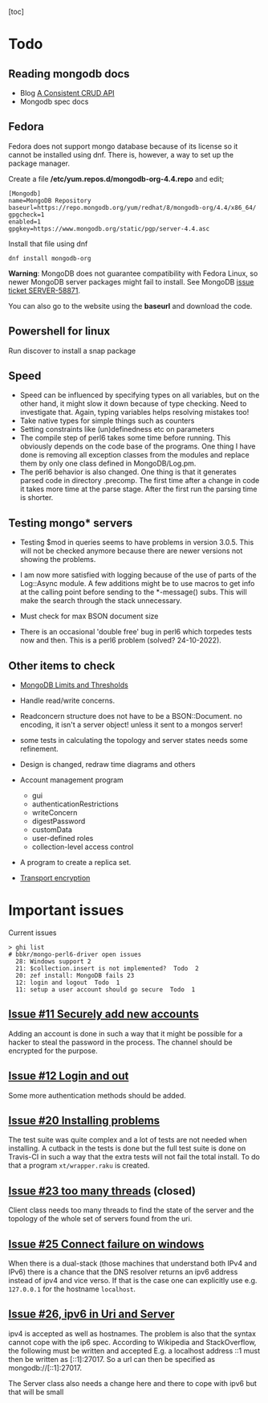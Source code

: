 
[toc]

# Todo

## Reading mongodb docs
* Blog [A Consistent CRUD API](https://www.mongodb.com/blog/post/consistent-crud-api-next-generation-mongodb-drivers?jmp=docs&_ga=1.72964115.1411139568.1420476116)
* Mongodb spec docs


## Fedora
Fedora does not support mongo database because of its license so it cannot be installed using dnf. There is, however, a way to set up the package manager.

Create a file **/etc/yum.repos.d/mongodb-org-4.4.repo** and edit;
```
[Mongodb]
name=MongoDB Repository
baseurl=https://repo.mongodb.org/yum/redhat/8/mongodb-org/4.4/x86_64/
gpgcheck=1
enabled=1
gpgkey=https://www.mongodb.org/static/pgp/server-4.4.asc
```
Install that file using dnf
```
dnf install mongodb-org
```
**Warning**: MongoDB does not guarantee compatibility with Fedora Linux, so newer MongoDB server packages might fail to install. See MongoDB [issue ticket SERVER-58871](https://jira.mongodb.org/browse/SERVER-58870).

You can also go to the website using the **baseurl** and download the code.


## Powershell for linux

<!--
Go to [powershell github](https://github.com/PowerShell/PowerShell)
A little lower there is a table with a Fedora entry. Choose an rpm to download from the stable column.
-->
Run discover to install a snap package

## Speed
* Speed can be influenced by specifying types on all variables, but on the other hand, it might slow it down because of type checking. Need to investigate that. Again, typing variables helps resolving mistakes too!
* Take native types for simple things such as counters
* Setting constraints like (un)definedness etc on parameters
* The compile step of perl6 takes some time before running. This obviously depends on the code base of the programs. One thing I have done is removing all exception classes from the modules and replace them by only one class defined in MongoDB/Log.pm.
* The perl6 behavior is also changed. One thing is that it generates parsed code in directory .precomp. The first time after a change in code it takes more time at the parse stage. After the first run the parsing time is shorter.

## Testing mongo\* servers
* Testing $mod in queries seems to have problems in version 3.0.5. This will not be checked anymore because there are newer versions not showing the problems.
* I am now more satisfied with logging because of the use of parts of the Log::Async module. A few additions might be to use macros to get info at the calling point before sending to the \*-message() subs. This will make the search through the stack unnecessary.

* Must check for max BSON document size
* There is an occasional 'double free' bug in perl6 which torpedes tests now and then. This is a perl6 problem (solved? 24-10-2022).

## Other items to check
* [MongoDB Limits and Thresholds](https://docs.mongodb.org/manual/reference/limits/)

* Handle read/write concerns.
* Readconcern structure does not have to be a BSON::Document. no encoding, it isn't a server object! unless it sent to a mongos server!
* some tests in calculating the topology and server states needs some refinement.
* Design is changed, redraw time diagrams and others

* Account management program
  * gui
  * authenticationRestrictions
  * writeConcern
  * digestPassword
  * customData
  * user-defined roles
  * collection-level access control

* A program to create a replica set.

* [Transport encryption](https://docs.mongodb.com/manual/core/security-transport-encryption/)

# Important issues
Current issues
```
> ghi list
# bbkr/mongo-perl6-driver open issues
  28: Windows support 2
  21: $collection.insert is not implemented?  Todo  2
  20: zef install: MongoDB fails 23
  12: login and logout  Todo  1
  11: setup a user account should go secure  Todo  1
```

## [Issue #11 Securely add new accounts](https://github.com/MARTIMM/mongo-perl6-driver/issues/11)
Adding an account is done in such a way that it might be possible for a hacker to steal the password in the process. The channel should be encrypted for the purpose.

## [Issue #12 Login and out](https://github.com/MARTIMM/mongo-perl6-driver/issues/12)
Some more authentication methods should be added.

## [Issue #20 Installing problems ](https://github.com/MARTIMM/mongo-perl6-driver/issues/20)
The test suite was quite complex and a lot of tests are not needed when installing. A cutback in the tests is done but the full test suite is done on Travis-CI in such a way that the extra tests will not fail the total install. To do that a program `xt/wrapper.raku` is created.

## [Issue #23 too many threads](https://github.com/MARTIMM/mongo-perl6-driver/issues/23) (closed)
Client class needs too many threads to find the state of the server and the topology of the whole set of servers found from the uri.

## [Issue #25 Connect failure on windows](https://github.com/MARTIMM/mongo-perl6-driver/issues/25)
When there is a dual-stack (those machines that understand both IPv4 and IPv6) there is a chance that the DNS resolver returns an ipv6 address instead of ipv4 and vice verso. If that is the case one can explicitly use e.g. `127.0.0.1` for the hostname `localhost`.

## [Issue #26, ipv6 in Uri and Server](https://github.com/MARTIMM/mongo-perl6-driver/issues/26)
ipv4 is accepted as well as hostnames. The problem is also that the syntax cannot cope with the ip6 spec. According to Wikipedia and StackOverflow, the following must be written and accepted E.g. a localhost address ::1 must then be written as [::1]:27017. So a url can then be specified as mongodb://[::1]:27017.

The Server class also needs a change here and there to cope with ipv6 but that will be small
